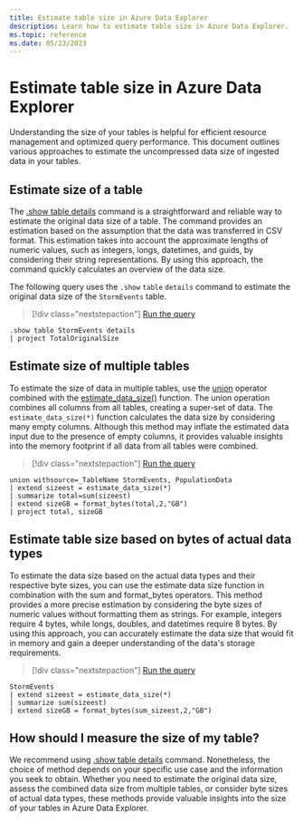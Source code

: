 ```yaml
---
title: Estimate table size in Azure Data Explorer
description: Learn how to estimate table size in Azure Data Explorer.
ms.topic: reference
ms.date: 05/23/2023
---
```

# Estimate table size in Azure Data Explorer

Understanding the size of your tables is helpful for efficient resource management and optimized query performance. This document outlines various approaches to estimate the uncompressed data size of ingested data in your tables.

## Estimate size of a table

The [.show table details](kusto/management/show-table-details-command.md) command is a straightforward and reliable way to estimate the original data size of a table. The command provides an estimation based on the assumption that the data was transferred in CSV format. This estimation takes into account the approximate lengths of numeric values, such as integers, longs, datetimes, and guids, by considering their string representations. By using this approach, the command quickly calculates an overview of the data size.

The following query uses the `.show` `table` `details` command to estimate the original data size of the `StormEvents` table.

> [!div class="nextstepaction"]
> <a href="https://dataexplorer.azure.com/clusters/help/databases/Samples?query=H4sIAAAAAAAAA9MrzsgvVyhJTMpJVQguyS/KdS1LzSspVkhJLUnMzCnmqlEoKMrPSk0uUQjJL0nM8S/KTM/MS8wJzqxKBQAIuj6COwAAAA==" target="_blank">Run the query</a>

```kusto
.show table StormEvents details
| project TotalOriginalSize
```


## Estimate size of multiple tables

To estimate the size of data in multiple tables, use the [union](kusto/query/unionoperator.md) operator combined with the [estimate_data_size()](kusto/query/estimate-data-sizefunction.md) function. The union operation combines all columns from all tables, creating a super-set of data. The `estimate_data_size(*)` function calculates the data size by considering many empty columns. Although this method may inflate the estimated data input due to the presence of empty columns, it provides valuable insights into the memory footprint if all data from all tables were combined.

> [!div class="nextstepaction"]
> <a href="https://dataexplorer.azure.com/clusters/help/databases/Samples?query=H4sIAAAAAAAAA1WNuw7CMAxFd77C6pSiTOxZKlA3hAR75LZGBDVJlTi8xMfjQhcWS/fq3OMSXAxwd3zJsaSejD1hN9IePcGRY/K7GwXOGg5xKiOy0FtkXL2BHkxhgOxeRJnBgFznkckOAti5V+tawFy8xyQRODKORrJaVvW/p21Ec5anyLZ7MmX1XeiNrtqmmuEpxSv1/DPpZfQBpnGSv8QAAAA=" target="_blank">Run the query</a>

```kusto
union withsource=_TableName StormEvents, PopulationData
| extend sizeest = estimate_data_size(*)
| summarize total=sum(sizeest)
| extend sizeGB = format_bytes(total,2,"GB")
| project total, sizeGB
```
## Estimate table size based on bytes of actual data types

To estimate the data size based on the actual data types and their respective byte sizes, you can use the estimate data size function in combination with the sum and format_bytes operators. This method provides a more precise estimation by considering the byte sizes of numeric values without formatting them as strings. For example, integers require 4 bytes, while longs, doubles, and datetimes require 8 bytes. By using this approach, you can accurately estimate the data size that would fit in memory and gain a deeper understanding of the data's storage requirements.

> [!div class="nextstepaction"]
> <a href="https://dataexplorer.azure.com/clusters/help/databases/Samples?query=H4sIAAAAAAAAAwsuyS/KdS1LzSsp5qpRSK0oSc1LUSjOrEpNLS5RsFUAkpm5iSWp8SmJJYnxIHENLU2gwuLS3NzEIiAXxNKAqtdENcHdCWhAGtD4xJL4pMqS1GINoNp4qFodIx0ldyclTQDsmXiFgAAAAA==" target="_blank">Run the query</a>

```kusto
StormEvents
| extend sizeest = estimate_data_size(*)
| summarize sum(sizeest)
| extend sizeGB = format_bytes(sum_sizeest,2,"GB")
```

## How should I measure the size of my table?

We recommend using [.show table details](kusto/management/show-table-details-command.md) command. Nonetheless, the choice of method depends on your specific use case and the information you seek to obtain. Whether you need to estimate the original data size, assess the combined data size from multiple tables, or consider byte sizes of actual data types, these methods provide valuable insights into the size of your tables in Azure Data Explorer.

